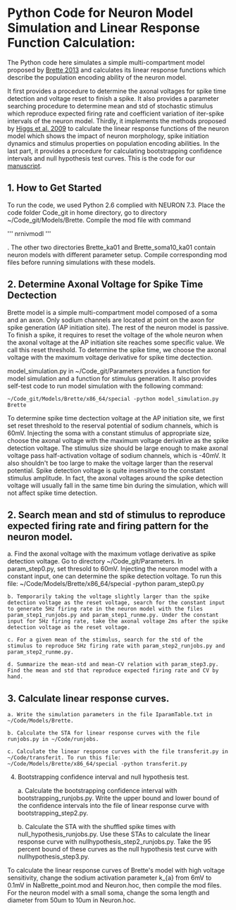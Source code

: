 # Python Code for Neuron Model Simulation and Linear Response Function Calculation:

The Python code here simulates a simple multi-compartment model proposed by [Brette 2013](https://journals.plos.org/ploscompbiol/article?id=10.1371/journal.pcbi.1003338) and calculates its linear response functions which describe the population encoding ability of the neuron model. 

It first provides a procedure to determine the axonal voltages for spike time detection and voltage reset to finish a spike. It also provides a parameter searching procedure to determine mean and std of stochastic stimulus which reproduce expected firing rate and coefficient variation of iter-spike intervals of the neuron model. Thirdly, it implements the methods proposed by [Higgs et al. 2009](http://www.jneurosci.org/content/29/5/1285.long) to calculate the linear response functions of the neuron model which shows the impact of neuron morphology, spike initiation dynamics and stimulus properties on population encoding abilities. In the last part, it provides a procedure for calculating bootstrapping confidence intervals and null hypothesis test curves. This is the code for our [manuscript](https://arxiv.org/abs/1807.00509). 

## 1. How to Get Started

To run the code, we used Python 2.6 complied with NEURON 7.3. Place the code folder Code_git in home directory, go to directory ~/Code_git/Models/Brette. Compile the mod file with command 

''' nrnivmodl '''

. The other two directories Brette_ka01 and Brette_soma10_ka01 contain neuron models with different parameter setup. Compile corresponding mod files before running simulations with these models.

## 2. Determine Axonal Voltage for Spike Time Dectection

Brette model is a simple multi-compartment model composed of a soma and an axon. Only sodium channels are located at point on the axon for spike generation (AP initiation site). The rest of the neuron model is passive. To finish a spike, it requires to reset the voltage of the whole neuron when the axonal voltage at the AP initiation site reaches some specific value. We call this reset threshold. To determine the spike time, we choose the axonal voltage with the maximum voltage derivative for spike time dectection.

model_simulation.py in ~/Code_git/Parameters provides a function for model simulation and a function for stimulus generation. It also provides self-test code to run model simulation with the following command:

```
~/Code_git/Models/Brette/x86_64/special -python model_simulation.py Brette
```
To determine spike time dectection voltage at the AP initiation site, we first set reset threshold to the reserval potential of sodium channels, which is 60mV. Injecting the soma with a constant stimulus of appropriate size, choose the axonal voltage with the maximum voltage derivative as the spike detection voltage. The stimulus size should be large enough to make axonal voltage pass half-activation voltage of sodium channels, which is -40mV. It also shouldn't be too large to make the voltage larger than the reserval potential. Spike detection voltage is quite insensitive to the constant stimulus amplitude. In fact, the axonal voltages around the spike detection voltage will usually fall in the same time bin during the simulation, which will not affect spike time detection.


## 2. Search mean and std of stimulus to reproduce expected firing rate and firing pattern for the neuron model. 

a. Find the axonal voltage with the maximum votlage derivative as spike detection voltage. Go to directory ~/Code_git/Parameters. In param_step0.py, set thresold to 60mV. Injecting the neuron model with a constant input, one can determine the spike detection voltage. To run this file: ~/Code/Models/Brette/x86_64/special -python param_step0.py
    
    b. Temporarily taking the voltage slightly larger than the spike detection voltage as the reset voltage, search for the constant input to generate 5Hz firing rate in the neuron model with the files param_step1_runjobs.py and param_step1_runme.py. Under the constant input for 5Hz firing rate, take the axonal voltage 2ms after the spike detection voltage as the reset voltage.
    
    c. For a given mean of the stimulus, search for the std of the stimulus to reproduce 5Hz firing rate with param_step2_runjobs.py and param_step2_runme.py.
    
    d. Summarize the mean-std and mean-CV relation with param_step3.py. Find the mean and std that reproduce expected firing rate and CV by hand.
    
## 3. Calculate linear response curves.

    a. Write the simulation parameters in the file IparamTable.txt in ~/Code/Models/Brette.
    
    b. Calculate the STA for linear response curves with the file runjobs.py in ~/Code/runjobs.
    
    c. Calculate the linear response curves with the file transferit.py in ~/Code/transferit. To run this file: ~/Code/Models/Brette/x86_64/special -python transferit.py

4. Bootstrapping confidence interval and null hypothesis test.

    a. Calculate the bootstrapping confidence interval with bootstrapping_runjobs.py. Write the upper bound and lower bound of the confidence intervals into the file of linear response curve with bootstrapping_step2.py.

    b. Calculate the STA with the shuffled spike times with null_hypothesis_runjobs.py. Use these STAs to calculate the linear response curve with nullhypothesis_step2_runjobs.py. Take the 95 percent bound of these curves as the null hypothesis test curve with nullhypothesis_step3.py.

To calculate the linear response curves of Brette's model with high voltage sensitivity, change the sodium activation parameter k_{a} from 6mV to 0.1mV in NaBrette_point.mod and Neuron.hoc, then compile the mod files. For the neuron model with a small soma, change the soma length and diameter from 50um to 10um in Neuron.hoc.
